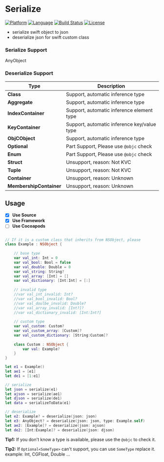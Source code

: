 # Serialize 
[![Platform](http://img.shields.io/badge/platform-ios-blue.svg?style=flat
)](https://developer.apple.com/iphone/index.action)
[![Language](http://img.shields.io/badge/language-swift-brightgreen.svg?style=flat
)](https://developer.apple.com/swift)
[![Build Status](https://travis-ci.org/sagesse-cn/swift-serialize.svg?branch=master)](https://travis-ci.org/sagesse-cn/swift-serialize)
[![License](http://img.shields.io/badge/license-MIT-lightgrey.svg?style=flat
)](http://mit-license.org)

* serialize swift object to json
* deserialize json for swift custom class

### Serialize Support
AnyObject

### Deserialize Support
Type 					| Description
----------------------- | -----------------------------------------------
**Class**				| Support, automatic inference type
**Aggregate**			| Support, automatic inference type
**IndexContainer**		| Support, automatic inference element type
**KeyContainer**		| Support, automatic inference key/value type
**ObjCObject**			| Support, automatic inference type
**Optional**			| Part Support, Please use `@objc` check
**Enum**				| Part Support, Please use `@objc` check
**Struct**				| Unsupport, reason: Not KVC
**Tuple**				| Unsupport, reason: Not KVC
**Container**			| Unsupport, reason: Unknown
**MembershipContainer**	| Unsupport, reason: Unknown

## Usage

* [X] **Use Source**
* [X] **Use Framework**
* [ ] **Use Cocoapods**

```swift

// If it is a custom class that inherits from NSObject, please
class Example : NSObject {
    
    // base type
    var val_int: Int = 0
    var val_bool: Bool = false
    var val_double: Double = 0
    var val_string: String?
    var val_array: [Int] = []
    var val_dictionary: [Int:Int] = [:]
    
    // invalid type
    //var val_int_invalid: Int?
    //var val_bool_invalid: Bool?
    //var val_doulbe_invalid: Double?
    //var val_array_invalid: [Int?]?
    //var val_dictionary_invalid: [Int:Int?]
    
    // custom type
    var val_custom: Custom?
    var val_custom_array: [Custom]?
    var val_custom_dictionary: [String:Custom]?
    
    class Custom : NSObject {
        var val: Example?
    }
}

let e1 = Example()
let ae1 = [e1]
let de1 = [1:e1]

// serialize
let json = serialize(e1)
let ajson = serialize(ae1)
let djson = serialize(de1)
let data = serializeToData(e1)

// deserialize
let e2: Example? = deserialize(json: json)
let e3: AnyObject? = deserialize(json: json, type: Example.self)
let ae2: [Example]? = deserialize(json: ajson)
let de2: [Int:Example]? = deserialize(json: djson)

```

**Tip1:** If you don't know a type is available, please use the `@objc` to check it. 

**Tip2:** If `Optional<SomeType>` can't support, you can use `SomeType` replace it. example: Int, CGFloat, Double ...
